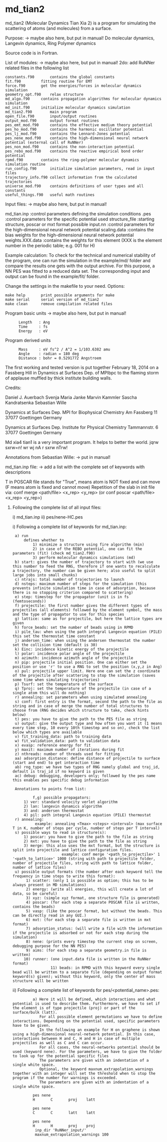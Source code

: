 md_tian2
========

md_tian2 (Molecular Dynamics Tian Xia 2) is a program for simulating
the scattering of atoms (and molecules) from a surface.

Purpose: -> maybe also here, but put in manual!
Do molecular dynamics, Langevin dynamics, Ring Polymer dynamics

Source code is in Fortran.

List of modules: -> maybe also here, but put in manual!
2do: add RuNNer related files in the following list

	constants.f90		contains the global constants
	fit.f90			fitting routine for EMT
	force.f90		get the energies/forces in molecular dynamics simulation
	geometry_opt.f90	relax structure
	md_algo.f90		contains propagation algorithms for molecular dynamics simulation
	md_init.f90		initialize molecular dynamics simulation
	md_tian2.f90		main program
	open_file.f90		input/output routines
	output_mod.f90		output format routines
	pes_emt_mod.f90		contains the effective medium theory potential
	pes_ho_mod.f90		contains the harmonic oscillator potential
	pes_lj_mod.f90		contains the Lennard-Jones potential
	pes_nene_mod.f90	contains the high-dimensional neural network potential (external call of RuNNer)
	pes_non_mod.f90		contains the non-interaction potential
	pes_rebo_mod.f90	contains the reactive empirical bond order potential
	rpmd.f90		contains the ring-polymer molecular dynamics simulation routine
	run_config.f90		initialize simulation parameters, read in input files
	trajectory_info.f90	collect information from the calculated trajectories
	universe_mod.f90	contains definitions of user types and all constants
	useful_things.f90	useful math routines




Input files: -> maybe also here, but put in manual!

md_tian.inp	        :control parameters defining the simulation conditions
<potential>.pes         :control parameters for the specific potential used
structure_file          :starting structure, poscar or mxt format possible
input.nn	        :control parameters for the high-dimensional neural network potential
scaling.data	        :contains the bias weights for the high-dimensional neural network potential
weights.XXX.data        :contains the weights for this element (XXX is the element number in the periodic table; e.g. 001 for H)


Example calculation:
To check for the technical and numerical stability of the program, one can run the simulation in the example/md/ folder 
and compare the results one gets with the output archive. For this purpose, a NN PES was fitted to a reduced data set. 
The corresponding input and output can be found in the example/fit/ folder.

Change the settings in the makefile to your need. Options:

    make help 		print possible arguments for make
	make serial		serial version of md_tian2
	make clean		remove compilation related files


Program basic units -> maybe also here, but put in manual!

          Length   : Ang
          Time     : fs
          Energy   : eV

Program derived units

          Mass     : eV fs^2 / A^2 = 1/103.6382 amu
          Angle    : radian = 180 deg
          Distance : bohr = 0.5291772 Angstroem


The first working and tested version is put together February 18, 2014
on a Fassberg Hill in Dynamics at Surfaces Dep. of MPIbpc
to the flaming storm of applause muffled by thick institute building walls.

Credits:

Daniel J. Auerbach
Svenja Maria Janke
Marvin Kammler
Sascha Kandratsenka
Sebastian Wille


Dynamics at Surfaces Dep.
MPI for Biophysical Chemistry
Am Fassberg 11
37077 Goettingen
Germany

Dynamics at Surfaces Dep.
Institute for Physical Chemistry
Tammannstr. 6
37077 Goettingen
Germany

Md xia4 tian1 is a very important program. It helps to better the world.
jqrw sxrw=n! wr wj nA r sxrw nTrw!



Annotations from Sebastian Wille: -> put in manual!

md_tian.inp file: -> add a list with the complete set of keywords with descriptions

  T in POSCAR file stands for "True", means atom is NOT fixed and can move (F means atom is fixed and cannot move)
  Repetition of the slab in init file via: conf merge <path/file> <x_rep> <y_rep> (or conf poscar <path/file> <x_rep> <y_rep>)

1) Following the complete list of all input files:

    i) md_tian.inp
    ii) pes/nene-HC.pes

    i) Following a complete list of keywords for md_tian.inp:

		a) run
			defines whether to 
				1) minimize a structure using fire algorithm (min)
			 	2) in case of the REBO potential, one can fit the parameters (fit) (check md_tian2.f90)
				3) perform molecular dynamics simulations (md) 
		b) start: gives the number of trajectory to start with (we use this number to feed the RNG, therefore if one wants to recalculate a trajectory, the number can be given here; also useful to split large jobs into small chunks)
		c) ntrajs: total number of trajectories to launch
		d) nsteps: maximum number of steps for the simulation (this prevents infinite simulation time in case of adsorption, because there is no stopping criterion compared to scattering)
		e) step: timestep for the propagator (unit is in fs (femtoseconds))
		f) projectile: the first number gives the different types of projectiles (all elements) followed by the element symbol, the mass and the type of propagator to use for this species
		g) lattice: same as for projectile, but here the lattice types are given
		h) force_beads: set the number of beads using in RPMD
		i) pile_tau: when using the path integral Langevin equation (PILE) this set the thermostat time constant
		j) andersen_time: when using the andersen thermostat the number set the collision time (default is 30)
		k) Einc: incidence kinetic energy of the projectile
		l) polar: incidence polar angle of the projectile
		m) azimuth: incidence azimuth angle of the projectile
		n) pip: projectile initial position. One can either set the position or use 'r' to use a RNG to set the position (x,y,z in Ang)
		o) pul: projectile upper limit. Here one can set the z coordinate of the projectile after scattering to stop the simulation (saves some time when simulating trajectories)
		p) Tsurf: set the temperature of the surface
		q) Tproj: set the temperature of the projectile (in case of a single atom this will do nothing)
		r) annealing: set parameters when using simulated annealing
		s) conf: first entry is the format, second the path to the file as string and in case of merge the number of total structures to choose from (RNG decides which structure to take, check hints below)
		t) pes: you have to give the path to the PES file as string
		u) output: give the output type and how often you want it (1 means every time step, 10 every 10th timestep and so on), check the list below which types are available
		v) fit_training_data: path to training data
		w) fit_validation_data: path to validation data
		x) evasp: reference energy for fit
		y) maxit: maximum number of iterations during fit
		z) nthreads: number of threads used for fitting
		aa) adsorption_distance: define distance of projectile to surface (start and end) to get interaction time 
		ab) rng_type: we have two types of RNG namely global and traj_id, default is traj_id if no keyword is given
		ac) debug: debugging, developers only; followed by the pes name this enables pes specific debug information

        Annotations to points from list:

                f,g) possible propagators:
			1) ver: standard velocity verlet algorithm
			2) lan: langevin dynamics algorithm
			3) and: andersen thermostat
			4) pil: path integral Langevin equation (PILE) thermostat
		r) annealing: 
	             example: annealing <Tmax> <steps> <interval> (max surface T in K, number of steps per cycle, number of steps per T interval)
		s) possible ways to read in structure(s):
			1) poscar: you have to give the path to the file as string 
			2) mxt: you have to give the path to the file as string
			3) merge: this also uses the mxt format, but the structure is split into projectile and lattice configuration files.
                             example: conf merge '<path_to_projectile>' 1 '<path_to_lattice>' 1000 (string with path to projectile folder, number of projectile files, string with path to lattice folder, number of lattice files)
		u) possible output formats (the number after each keyword tell the frequency in time steps to write this format):
			 1) scatter: (only 1 is possible as option; this has to be always present in MD simulations)
			 2) energy: (write all energies, this will create a lot of data, so be careful)
			 3) xyz: (simple xyz format, one structure file is generated)
			 4) poscar: (for each step a separate POSCAR file is written, contains the beads)
			 5) vasp: (like the poscar format, but without the beads. This can be directly read in any GUI.)
			 6) mxt: (for each step a separate file is written in mxt format)
			 7) adsorption_status: (will write a file with the information if the projectile is adsorbed or not for each step during the simulation)
			 8) nene: (prints every timestep the current step on screen, debugging purpose for the NN PES)
			 9) aims: (for each step a separate geometry.in file is written)
			10) runner: (one input.data file is written in the RuNNer format)
                        11) beads: in RPMD with this keyword every single bead will be written to a separate file (depending on output format keyword(s) given); without this keyword, only the center of mass structure will be written

    ii) Following a complete list of keywords for pes/<potential_name>.pes:

                a) Here it will be defined, which interactions and what potential is used to describe them. Furthermore, we have to set if the element is of type projectile (proj) or part of the surface/bulk (latt).
                   For all possible element permutations we have to define interactions. Depending on the potential used, specific parameters have to be given. 
                   In the following an example for H on graphene is shown using a high-dimensional neural-network potential. In this case, interactions between H and C, H and H in case of multiple projectiles as well as C and C can occur. 
                   For all cases, the neural-networks potential should be used (keyword nene). For the parameters, we have to give the folder to look up for the potential specific files
                   The parameters are given with an indentation of a single white space.
                   Optional, the keyword maxnum_extrapolation_warnings together with an integer will set the threshold when to stop the program if the number for warnings is exceeded.
                   The parameters are given with an indentation of a single white space.

                pes nene
                H       C       proj    latt

                pes nene
                C       C       latt    latt

                pes nene
                H       H       proj    proj
                 inp_dir 'RuNNer_input/'
                 maxnum_extrapolation_warnings 100
